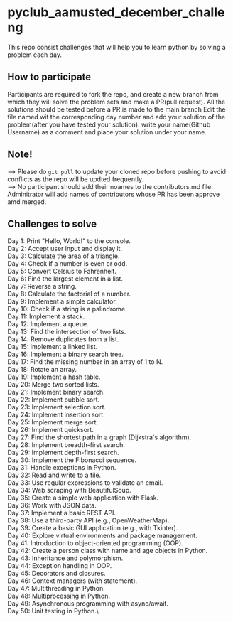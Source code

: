 # pyclub_aamusted_december_challeng
This repo consist challenges that will help you to learn python by solving a problem each day.

## How to participate
Participants are required to fork the repo, and create a new branch from which they will solve the problem sets and make a PR(pull request). 
All the solutions should be tested before a PR is made to the main branch
Edit the file named wit the corresponding day number and add your solution of the problem(after you have tested your solution).
write your name(Github Username) as a comment and place your solution under your name.


## Note!
--> Please do ```git pull``` to update your cloned repo before pushing to avoid conflicts as the repo will be updted frequently. \
--> No participant should add their noames to the contributors.md file. Adminitrator will add names of contributors whose PR has been approve amd merged.

## Challenges to solve

Day 1: Print "Hello, World!" to the console.\
Day 2: Accept user input and display it.\
Day 3: Calculate the area of a triangle.\
Day 4: Check if a number is even or odd.\
Day 5: Convert Celsius to Fahrenheit.\
Day 6: Find the largest element in a list.\
Day 7: Reverse a string.\
Day 8: Calculate the factorial of a number.\
Day 9: Implement a simple calculator.\
Day 10: Check if a string is a palindrome.\
Day 11: Implement a stack.\
Day 12: Implement a queue.\
Day 13: Find the intersection of two lists.\
Day 14: Remove duplicates from a list.\
Day 15: Implement a linked list.\
Day 16: Implement a binary search tree.\
Day 17: Find the missing number in an array of 1 to N.\
Day 18: Rotate an array.\
Day 19: Implement a hash table.\
Day 20: Merge two sorted lists.\
Day 21: Implement binary search.\
Day 22: Implement bubble sort.\
Day 23: Implement selection sort.\
Day 24: Implement insertion sort.\
Day 25: Implement merge sort.\
Day 26: Implement quicksort.\
Day 27: Find the shortest path in a graph (Dijkstra's algorithm).\
Day 28: Implement breadth-first search.\
Day 29: Implement depth-first search.\
Day 30: Implement the Fibonacci sequence.\
Day 31: Handle exceptions in Python.\
Day 32: Read and write to a file.\
Day 33: Use regular expressions to validate an email.\
Day 34: Web scraping with BeautifulSoup.\
Day 35: Create a simple web application with Flask.\
Day 36: Work with JSON data.\
Day 37: Implement a basic REST API.\
Day 38: Use a third-party API (e.g., OpenWeatherMap).\
Day 39: Create a basic GUI application (e.g., with Tkinter).\
Day 40: Explore virtual environments and package management.\
Day 41: Introduction to object-oriented programming (OOP).\
Day 42: Create a person class with name and age objects in Python.\
Day 43: Inheritance and polymorphism.\
Day 44: Exception handling in OOP.\
Day 45: Decorators and closures.\
Day 46: Context managers (with statement).\
Day 47: Multithreading in Python.\
Day 48: Multiprocessing in Python.\
Day 49: Asynchronous programming with async/await.\
Day 50: Unit testing in Python.\

